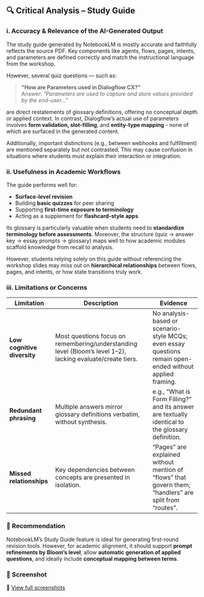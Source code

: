 ## 🔍 Critical Analysis – Study Guide

### i. Accuracy & Relevance of the AI-Generated Output

The study guide generated by NotebookLM is mostly accurate and faithfully reflects the source PDF. Key components like agents, flows, pages, intents, and parameters are defined correctly and match the instructional language from the workshop.

However, several quiz questions — such as:

> **"How are Parameters used in Dialogflow CX?"**  
> Answer: *"Parameters are used to capture and store values provided by the end-user..."*

are direct restatements of glossary definitions, offering no conceptual depth or applied context. In contrast, Dialogflow’s actual use of parameters involves **form validation, slot-filling**, and **entity-type mapping** - none of which are surfaced in the generated content.

Additionally, important distinctions (e.g., between webhooks and fulfillment) are mentioned separately but not contrasted. This may cause confusion in situations where students must explain their interaction or integration.

### ii. Usefulness in Academic Workflows

The guide performs well for:
- **Surface-level revision**
- Building **basic quizzes** for peer sharing
- Supporting **first-time exposure to terminology**
- Acting as a supplement for **flashcard-style apps**

Its glossary is particularly valuable when students need to **standardize terminology before assessments**. Moreover, the structure (quiz → answer key → essay prompts → glossary) maps well to how academic modules scaffold knowledge from recall to analysis.

However, students relying solely on this guide without referencing the workshop slides may miss out on **hierarchical relationships** between flows, pages, and intents, or how state transitions truly work.

### iii. Limitations or Concerns

| Limitation | Description | Evidence |
|------------|-------------|----------|
| **Low cognitive diversity** | Most questions focus on remembering/understanding level (Bloom’s level 1–2), lacking evaluate/create tiers. | No analysis-based or scenario-style MCQs; even essay questions remain open-ended without applied framing. |
| **Redundant phrasing** | Multiple answers mirror glossary definitions verbatim, without synthesis. | e.g., “What is Form Filling?” and its answer are textually identical to the glossary definition. |
| **Missed relationships** | Key dependencies between concepts are presented in isolation. | “Pages” are explained without mention of “flows” that govern them; “handlers” are split from “routes”. |

### 📌 Recommendation

NotebookLM’s Study Guide feature is ideal for generating first-round revision tools. However, for academic alignment, it should support **prompt refinements by Bloom’s level**, allow **automatic generation of applied questions**, and ideally include **conceptual mapping between terms**.

### 📸 Screenshot

📂 [View full screenshots](https://github.com/Diinmel/BUS5001_21964848_A3/tree/main/screenshots)  
